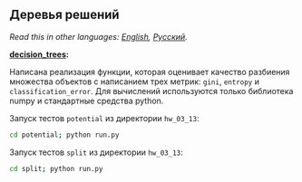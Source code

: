 ## Деревья решений

*Read this in other languages: [English](README.md), [Русский](README.ru.md).*

<b> [decision_trees](./decision_trees.ipynb): </b><br>

Написана реализация функции, которая оценивает качество разбиения множества
объектов с написанием трех метрик: `gini`, `entropy` и `classification_error`.
Для вычислений используются только библиотека numpy и стандартные средства python.

Запуск тестов `potential` из директории `hw_03_13`:
```bash
cd potential; python run.py
```

Запуск тестов `split` из директории `hw_03_13`:
```bash
cd split; python run.py
```
